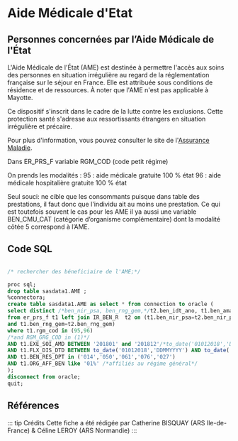 # Aide Médicale d'Etat
<!-- SPDX-License-Identifier: MPL-2.0 -->

## Personnes concernées par l’Aide Médicale de l'État 
L'Aide Médicale de l'État (AME) est destinée à permettre l'accès aux soins des personnes en situation irrégulière au regard de la réglementation française sur le séjour en France. Elle est attribuée sous conditions de résidence et de ressources. À noter que l'AME n'est pas applicable à Mayotte.

Ce dispositif s'inscrit dans le cadre de la lutte contre les exclusions. Cette protection santé s'adresse aux ressortissants étrangers en situation irrégulière et précaire.

Pour plus d'information, vous pouvez consulter le site de l'[Assurance Maladie](https://www.ameli.fr/assure/droits-demarches/situations-particulieres/situation-irreguliere-ame).


Dans ER_PRS_F variable  RGM_COD (code petit régime) 

On prends les modalités : 
95 : aide médicale gratuite 100 % état
96 : aide médicale hospitalière gratuite 100 % état

Seul souci: ne cible que les consommants puisque dans table des prestations, il faut donc que l'individu ait au moins une prestation. Ce qui est toutefois souvent le cas pour les AME 
il  ya aussi une variable BEN_CMU_CAT (catégorie d’organisme complémentaire) dont la modalité côtée 5 correspond à l’AME.

## Code SQL 
```sql

/* rechercher des béneficiaire de l'AME;*/

proc sql;
drop table sasdata1.AME ;
%connectora;
create table sasdata1.AME as select * from connection to oracle (
select distinct /*ben_nir_psa, ben_rng_gem,*/t2.ben_idt_ano, t1.ben_ama_cod, t1.ben_sex_cod
from er_prs_f t1 left join IR_BEN_R  t2 on (t1.ben_nir_psa=t2.ben_nir_psa
and t1.ben_rng_gem=t2.ben_rng_gem)
where t1.rgm_cod in (95,96)
/*and RGM_GRG_COD in (1)*/
AND t1.EXE_SOI_AMD BETWEEN '201801' and '201812'/*to_date('01012018','DDMMYYYY') AND to_date('31122018','DDMMYYYY')*/
AND t1.FLX_DIS_DTD BETWEEN to_date('01012018','DDMMYYYY') AND to_date('31032019','DDMMYYYY')
AND t1.BEN_RES_DPT in ('014','050','061','076','027')
AND t1.ORG_AFF_BEN like '01%' /*affiliés au régime général*/
);
disconnect from oracle;
quit;

```

## Références

::: tip Crédits
Cette fiche a été rédigée par Catherine BISQUAY (ARS Ile-de-France) & Céline LEROY (ARS Normandie)
:::
